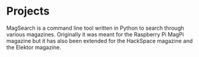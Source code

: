 # Projects

MagSearch is a command line tool written in Python to search through various magazines. Originally it was meant for the Raspberry Pi MagPi magazine but it has also been extended for the HackSpace magazine and the Elektor magazine.
